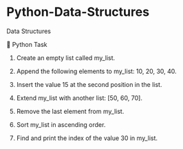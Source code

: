 # Python-Data-Structures

Data Structures

📃 Python Task

1. Create an empty list called my_list.

2. Append the following elements to my_list: 10, 20, 30, 40.

3. Insert the value 15 at the second position in the list.

4. Extend my_list with another list: [50, 60, 70].

5. Remove the last element from my_list.

6. Sort my_list in ascending order.

7. Find and print the index of the value 30 in my_list.
